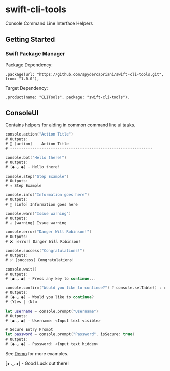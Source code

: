 # swift-cli-tools

Console Command Line Interface Helpers

## Getting Started

### Swift Package Manager
Package Dependency:
```
.package(url: "https://github.com/spydercapriani/swift-cli-tools.git", from: "1.0.0"),
```

Target Dependency:
```
.product(name: "CLITools", package: "swift-cli-tools"),
```

## ConsoleUI

Contains helpers for aiding in common command line ui tasks.

```swift
console.action("Action Title")
# Outputs:
# 🔵 [action]	Action Title
# ---------------------------------------------------------------

console.bot("Hello there!")
# Outputs:
# [◕ ◡ ◕] - Hello there!

console.step("Step Example")
# Outputs:
# ⇒ Step Example

console.info("Information goes here")
# Outputs:
# 🔷 [info] Information goes here

console.warn("Issue warning")
# Outputs:
# ⚠️ [warning] Issue warning

console.error("Danger Will Robinson!")
# Outputs:
# ❌ [error] Danger Will Robinson!

console.success("Congratulations!")
# Outputs:
# ✅ [success] Congratulations!

console.wait()
# Outputs:
# [◕ ◡ ◕] - Press any key to continue...

console.confirm("Would you like to continue?") ? console.setTable() : console.flipTable()
# Outputs:
# [◕ ◡ ◕] - Would you like to continue?
# (Y)es | (N)o

let username = console.prompt("Username")
# Outputs:
# [◕ ◡ ◕] - Username: <Input text visible>

# Secure Entry Prompt
let password = console.prompt("Password", isSecure: true)
# Outputs:
# [◕ ◡ ◕] - Password: <Input text hidden>
```

See [Demo](./Sources/Demo/Demo.swift) for more examples.

[◕ ◡ ◕] - Good Luck out there!

